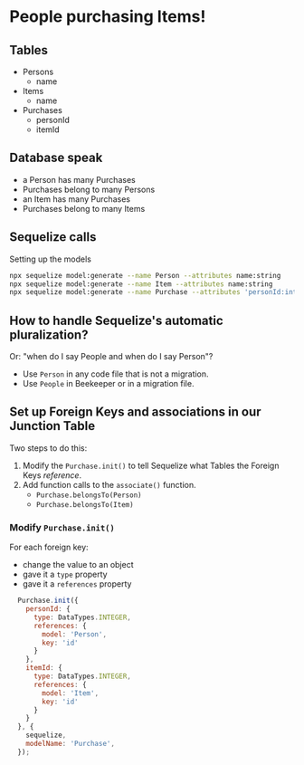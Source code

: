 # People purchasing Items!

## Tables

- Persons
    - name
- Items
    - name
- Purchases
    - personId
    - itemId

## Database speak

- a Person has many Purchases
- Purchases belong to many Persons
- an Item has many Purchases
- Purchases belong to many Items

## Sequelize calls

Setting up the models

```sh
npx sequelize model:generate --name Person --attributes name:string
npx sequelize model:generate --name Item --attributes name:string
npx sequelize model:generate --name Purchase --attributes 'personId:integer, itemId:integer'
```

## How to handle Sequelize's automatic pluralization?

Or: "when do I say People and when do I say Person"?

- Use `Person` in any code file that is not a migration.
- Use `People` in Beekeeper or in a migration file.

## Set up Foreign Keys and associations in our Junction Table

Two steps to do this:

1. Modify the `Purchase.init()` to tell Sequelize what Tables the Foreign Keys _reference_.
2. Add function calls to the `associate()` function.
    - `Purchase.belongsTo(Person)`
    - `Purchase.belongsTo(Item)`

### Modify `Purchase.init()`

For each foreign key:
- change the value to an object
- gave it a `type` property
- gave it a `references` property

```js
  Purchase.init({
    personId: {
      type: DataTypes.INTEGER,
      references: {
        model: 'Person',
        key: 'id'
      }
    },
    itemId: {
      type: DataTypes.INTEGER,
      references: {
        model: 'Item',
        key: 'id'
      }
    }
  }, {
    sequelize,
    modelName: 'Purchase',
  });
```